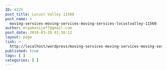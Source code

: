 ```yaml
---
ID: 4325
post_title: Locust Valley 11560
post_name: >
  moving-services-moving-services-moving-services-locustvalley-11560
author: mrgabonijeff@gmail.com
post_date: 2018-03-28 01:38:12
layout: page
link: >
  http://localhost/wordpress/moving-services-moving-services-moving-services-locustvalley-11560/
published: true
tags: [ ]
categories: [ ]
---
```

